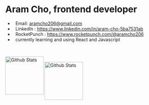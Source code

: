 # Aram Cho, frontend developer


* &nbsp; Email: aramcho206@gmail.com
* &nbsp; LinkedIn : https://www.linkedin.com/in/aram-cho-5ba7531ab
* &nbsp; RocketPunch : https://www.rocketpunch.com/@aramcho206
* &nbsp; currently learning and using React and Javascript
<br>

<p>
  <img height="120" align="left" alt="Github Stats" src="https://github-readme-stats.vercel.app/api?username=aramcho206">
  <br>
  <img height="120" align="left" alt="Github Stats" src="https://github-readme-stats.vercel.app/api/top-langs/?username=aramcho206">
</p>


